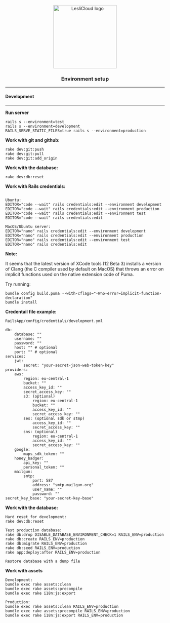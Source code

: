 <p align="center">
	<img width="200" alt="LesliCloud logo" src="https://cdn.lesli.tech//lesli/brand/lesli-logo.svg" />
</p>

<h3 align="center">Environment setup</h3>

<hr/>


#### Development
-------


__Run server__
```shell
rails s --environment=test
rails s --environment=development
RAILS_SERVE_STATIC_FILES=true rails s --environment=production 
```


__Work with git and github:__
```shell
rake dev:git:push
rake dev:git:pull
rake dev:git:add_origin
```


__Work with the database:__
```shell
rake dev:db:reset
```


__Work with Rails credentials:__
```shell

Ubuntu:
EDITOR="code --wait" rails credentials:edit --environment development
EDITOR="code --wait" rails credentials:edit --environment production
EDITOR="code --wait" rails credentials:edit --environment test
EDITOR="code --wait" rails credentials:edit

MacOS/Ubuntu server:
EDITOR="nano" rails credentials:edit --environment development
EDITOR="nano" rails credentials:edit --environment production
EDITOR="nano" rails credentials:edit --environment test
EDITOR="nano" rails credentials:edit
````


__Note:__

It seems that the latest version of XCode tools (12 Beta 3) installs a version of Clang (the C compiler used by default on MacOS) that throws an error on implicit functions used on the native extension code of Puma.  
  
Try running:  
```shell
bundle config build.puma --with-cflags="-Wno-error=implicit-function-declaration"
bundle install
````


__Credentail file example:__
```
RailsApp/config/credentials/development.yml  

db:
    database: ""
    username: ""
    password: ""
    host: "" # optional
    port: "" # optional
services:
    jwt:
        secret: "your-secret-json-web-token-key"
providers:
    aws:
        region: eu-central-1
        bucket: ""
        access_key_id: ""
        secret_access_key: ""
        s3: (optional)
            region: eu-central-1
            bucket: ""
            access_key_id: ""
            secret_access_key: ""
        ses: (optional sdk or stmp)
            access_key_id: ""
            secret_access_key: ""
        sns: (optional)
            region: eu-central-1
            access_key_id: ""
            secret_access_key: ""
    google:
        maps_sdk_token: ""
    honey_badger:
        api_key: ""
        personal_token: ""
    mailgun:
        smtp:
            port: 587
            address: "smtp.mailgun.org"
            user_name: ""
            password: ""
secret_key_base: "your-secret-key-base"
```


__Work with the database:__
```shell
Hard reset for development:
rake dev:db:reset 

Test production database:
rake db:drop DISABLE_DATABASE_ENVIRONMENT_CHECK=1 RAILS_ENV=production
rake db:create RAILS_ENV=production
rake db:migrate RAILS_ENV=production
rake db:seed RAILS_ENV=production 
rake app:deploy:after RAILS_ENV=production

Restore database with a dump file

```


__Work with assets__
```shell
Development:
bundle exec rake assets:clean 
bundle exec rake assets:precompile 
bundle exec rake i18n:js:export 

Production:
bundle exec rake assets:clean RAILS_ENV=production
bundle exec rake assets:precompile RAILS_ENV=production
bundle exec rake i18n:js:export RAILS_ENV=production
```
